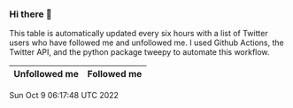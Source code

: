 ### Hi there 👋

This table is automatically updated every six hours with a list of Twitter users who have followed me and unfollowed me. I used Github Actions, the Twitter API, and the python package tweepy to automate this workflow.

| Unfollowed me |  Followed me |
| --- | --- |
Sun Oct  9 06:17:48 UTC 2022
